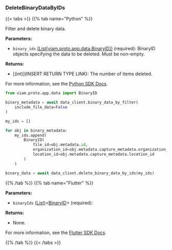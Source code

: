 ### DeleteBinaryDataByIDs

{{< tabs >}}
{{% tab name="Python" %}}

Filter and delete binary data.

**Parameters:**

- `binary_ids` [(List[viam.proto.app.data.BinaryID])](https://python.viam.dev/autoapi/viam/proto/app/data/index.html#viam.proto.app.data.BinaryID) (required): BinaryID objects specifying the data to be deleted. Must be non-empty.

**Returns:**

- [(int)](INSERT RETURN TYPE LINK): The number of items deleted.

For more information, see the [Python SDK Docs](https://python.viam.dev/autoapi/viam/app/data_client/index.html#viam.app.data_client.DataClient.delete_binary_data_by_ids).

``` python {class="line-numbers linkable-line-numbers"}
from viam.proto.app.data import BinaryID

binary_metadata = await data_client.binary_data_by_filter(
    include_file_data=False
)

my_ids = []

for obj in binary_metadata:
    my_ids.append(
        BinaryID(
            file_id=obj.metadata.id,
            organization_id=obj.metadata.capture_metadata.organization_id,
            location_id=obj.metadata.capture_metadata.location_id
        )
    )

binary_data = await data_client.delete_binary_data_by_ids(my_ids)
```

{{% /tab %}}
{{% tab name="Flutter" %}}

**Parameters:**

- `binaryIds` [(List)](https://api.flutter.dev/flutter/dart-core/List-class.html)<[BinaryID](https://flutter.viam.dev/viam_protos.app.data/BinaryID-class.html)> (required):

**Returns:**

- None.

For more information, see the [Flutter SDK Docs](https://flutter.viam.dev/viam_protos.app.data/DataServiceClient/deleteBinaryDataByIDs.html).

{{% /tab %}}
{{< /tabs >}}
